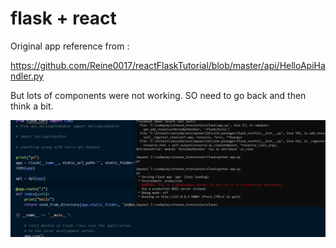 # flask + react

Original app reference from :

https://github.com/Reine0017/reactFlaskTutorial/blob/master/api/HelloApiHandler.py

But lots of components were not working. SO need to go back and then think a bit.

![](hardly_working.png)